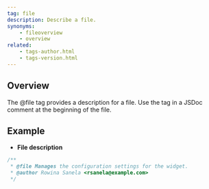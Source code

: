 ```yaml
---
tag: file
description: Describe a file.
synonyms:
    - fileoverview
    - overview
related:
    - tags-author.html
    - tags-version.html
---
```


## Overview

The @file tag provides a description for a file. Use the tag in a JSDoc comment at the beginning of
the file.


## Example

- **File description**

```js
/**
 * @file Manages the configuration settings for the widget.
 * @author Rowina Sanela <rsanela@example.com>
 */
```

